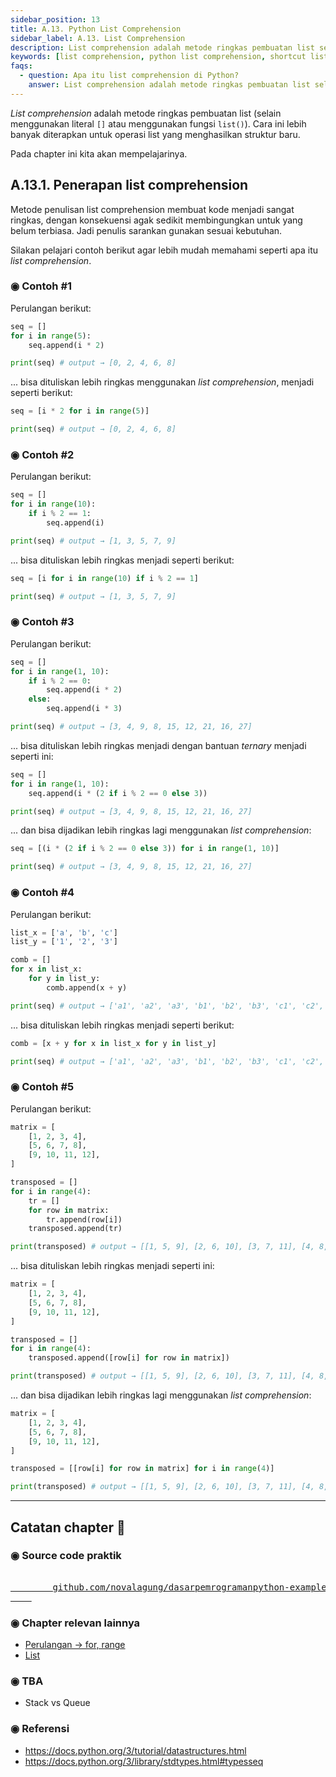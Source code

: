 ```yaml
---
sidebar_position: 13
title: A.13. Python List Comprehension
sidebar_label: A.13. List Comprehension
description: List comprehension adalah metode ringkas pembuatan list selain menggunakan literal `[]`. Cara ini lebih banyak diterapkan untuk operasi list yang menghasilkan struktur baru.
keywords: [list comprehension, python list comprehension, shortcut list]
faqs:
  - question: Apa itu list comprehension di Python?
    answer: List comprehension adalah metode ringkas pembuatan list selain menggunakan literal `[]`. Cara ini lebih banyak diterapkan untuk operasi list yang menghasilkan struktur baru
---
```


*List comprehension* adalah metode ringkas pembuatan list (selain menggunakan literal `[]` atau menggunakan fungsi `list()`). Cara ini lebih banyak diterapkan untuk operasi list yang menghasilkan struktur baru.

Pada chapter ini kita akan mempelajarinya.

## A.13.1. Penerapan list comprehension

Metode penulisan list comprehension membuat kode menjadi sangat ringkas, dengan konsekuensi agak sedikit membingungkan untuk yang belum terbiasa. Jadi penulis sarankan gunakan sesuai kebutuhan.

Silakan pelajari contoh berikut agar lebih mudah memahami seperti apa itu *list comprehension*.

### ◉ Contoh #1

Perulangan berikut:

```python
seq = []
for i in range(5):
    seq.append(i * 2)

print(seq) # output → [0, 2, 4, 6, 8]
```

... bisa dituliskan lebih ringkas menggunakan *list comprehension*, menjadi seperti berikut:

```python
seq = [i * 2 for i in range(5)]

print(seq) # output → [0, 2, 4, 6, 8]
```

### ◉ Contoh #2

Perulangan berikut:

```python
seq = []
for i in range(10):
    if i % 2 == 1:
        seq.append(i)

print(seq) # output → [1, 3, 5, 7, 9]
```

... bisa dituliskan lebih ringkas menjadi seperti berikut:

```python
seq = [i for i in range(10) if i % 2 == 1]

print(seq) # output → [1, 3, 5, 7, 9]
```

### ◉ Contoh #3

Perulangan berikut:

```python
seq = []
for i in range(1, 10):
    if i % 2 == 0:
        seq.append(i * 2)
    else:
        seq.append(i * 3)

print(seq) # output → [3, 4, 9, 8, 15, 12, 21, 16, 27]
```

... bisa dituliskan lebih ringkas menjadi dengan bantuan *ternary* menjadi seperti ini:

```python
seq = []
for i in range(1, 10):
    seq.append(i * (2 if i % 2 == 0 else 3))

print(seq) # output → [3, 4, 9, 8, 15, 12, 21, 16, 27]
```

... dan bisa dijadikan lebih ringkas lagi menggunakan *list comprehension*:

```python
seq = [(i * (2 if i % 2 == 0 else 3)) for i in range(1, 10)]

print(seq) # output → [3, 4, 9, 8, 15, 12, 21, 16, 27]
```

### ◉ Contoh #4

Perulangan berikut:

```python
list_x = ['a', 'b', 'c']
list_y = ['1', '2', '3']

comb = []
for x in list_x:
    for y in list_y:
        comb.append(x + y)

print(seq) # output → ['a1', 'a2', 'a3', 'b1', 'b2', 'b3', 'c1', 'c2', 'c3']
```

... bisa dituliskan lebih ringkas menjadi seperti berikut:

```python
comb = [x + y for x in list_x for y in list_y]

print(seq) # output → ['a1', 'a2', 'a3', 'b1', 'b2', 'b3', 'c1', 'c2', 'c3']
```

### ◉ Contoh #5

Perulangan berikut:

```python
matrix = [
    [1, 2, 3, 4],
    [5, 6, 7, 8],
    [9, 10, 11, 12],
]

transposed = []
for i in range(4):
    tr = []
    for row in matrix:
        tr.append(row[i])
    transposed.append(tr)

print(transposed) # output → [[1, 5, 9], [2, 6, 10], [3, 7, 11], [4, 8, 12]]
```

... bisa dituliskan lebih ringkas menjadi seperti ini:

```python
matrix = [
    [1, 2, 3, 4],
    [5, 6, 7, 8],
    [9, 10, 11, 12],
]

transposed = []
for i in range(4):
    transposed.append([row[i] for row in matrix])

print(transposed) # output → [[1, 5, 9], [2, 6, 10], [3, 7, 11], [4, 8, 12]]
```

... dan bisa dijadikan lebih ringkas lagi menggunakan *list comprehension*:

```python
matrix = [
    [1, 2, 3, 4],
    [5, 6, 7, 8],
    [9, 10, 11, 12],
]

transposed = [[row[i] for row in matrix] for i in range(4)]

print(transposed) # output → [[1, 5, 9], [2, 6, 10], [3, 7, 11], [4, 8, 12]]
```

---

<div class="section-footnote">

## Catatan chapter 📑

### ◉ Source code praktik

<pre>
    <a href="https://github.com/novalagung/dasarpemrogramanpython-example/tree/master/list-comprehension">
        github.com/novalagung/dasarpemrogramanpython-example/../list-comprehension
    </a>
</pre>

### ◉ Chapter relevan lainnya

- [Perulangan → for, range](/basic/for-range)
- [List](/basic/list)

### ◉ TBA

- Stack vs Queue

### ◉ Referensi

- https://docs.python.org/3/tutorial/datastructures.html
- https://docs.python.org/3/library/stdtypes.html#typesseq

</div>
